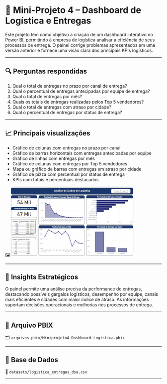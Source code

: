 # 🚚 Mini-Projeto 4 – Dashboard de Logística e Entregas

Este projeto tem como objetivo a criação de um dashboard interativo no Power BI, permitindo à empresa de logística analisar a eficiência de seus processos de entrega. O painel corrige problemas apresentados em uma versão anterior e fornece uma visão clara dos principais KPIs logísticos.

---

## 🔍 Perguntas respondidas

1. Qual o total de entregas no prazo por canal de entrega?
2. Qual o percentual de entregas antecipadas por equipe de entrega?
3. Qual o total de entregas por mês?
4. Quais os totais de entregas realizadas pelos Top 5 vendedores?
5. Qual o total de entregas com atraso por cidade?
6. Qual o percentual de entregas por status de entrega?

---

## 📈 Principais visualizações

- Gráfico de colunas com entregas no prazo por canal
- Gráfico de barras horizontais com entregas antecipadas por equipe
- Gráfico de linhas com entregas por mês
- Gráfico de colunas com entregas por Top 5 vendedores
- Mapa ou gráfico de barras com entregas em atraso por cidade
- Gráfico de pizza com percentual por status de entrega
- KPIs com totais e percentuais destacados

🖼️![Logística Dashboard](../imagens/thumb_miniprojeto4_logistica.png)

---

## 🧩 Insights Estratégicos

O painel permite uma análise precisa da performance de entregas, destacando possíveis gargalos logísticos, desempenho por equipe, canais mais eficientes e cidades com maior índice de atraso. As informações suportam decisões operacionais e melhorias nos processos de entrega.

---

## 📁 Arquivo PBIX

🗂️ `arquivos-pbix/Miniprojeto4-Dashboard-Logistica.pbix`

---

## 📄 Base de Dados

📂 `datasets/logistica_entregas_dsa.csv`  

---
